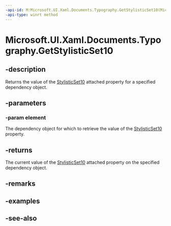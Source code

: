 ```yaml
---
-api-id: M:Microsoft.UI.Xaml.Documents.Typography.GetStylisticSet10(Microsoft.UI.Xaml.DependencyObject)
-api-type: winrt method
---
```


<!-- Method syntax
public bool GetStylisticSet10(Windows.UI.Xaml.DependencyObject element)
-->

# Microsoft.UI.Xaml.Documents.Typography.GetStylisticSet10

## -description
Returns the value of the [StylisticSet10](/uwp/api/microsoft.ui.xaml.documents.typography#xaml-attached-properties) attached property for a specified dependency object.

## -parameters
### -param element
The dependency object for which to retrieve the value of the [StylisticSet10](/uwp/api/microsoft.ui.xaml.documents.typography#xaml-attached-properties) property.

## -returns
The current value of the [StylisticSet10](/uwp/api/microsoft.ui.xaml.documents.typography#xaml-attached-properties) attached property on the specified dependency object.

## -remarks

## -examples

## -see-also
